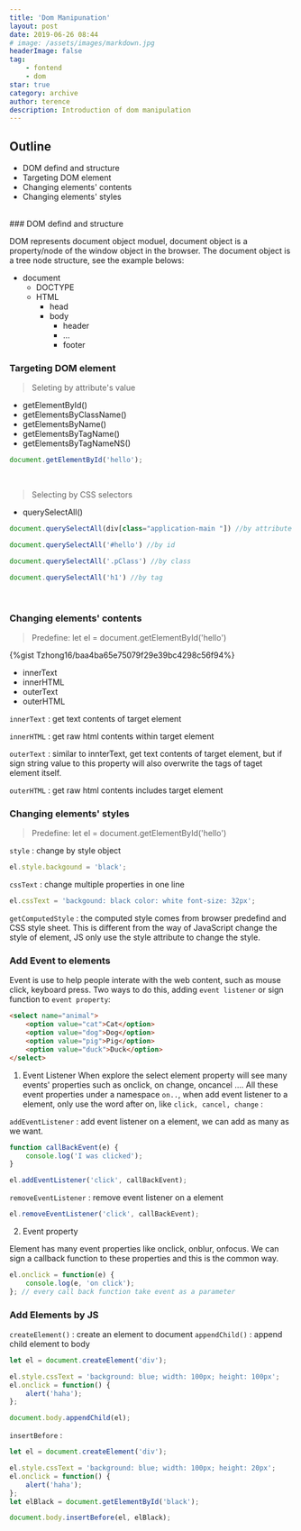 ```yaml
---
title: 'Dom Manipunation'
layout: post
date: 2019-06-26 08:44
# image: /assets/images/markdown.jpg
headerImage: false
tag:
    - fontend
    - dom
star: true
category: archive
author: terence
description: Introduction of dom manipulation
---
```


## Outline

-   DOM defind and structure
-   Targeting DOM element
-   Changing elements' contents
-   Changing elements' styles

<br>
### DOM defind and structure

DOM represents document object moduel, document object is a property/node of the window object in the browser. The document object is a tree node structure, see the example belows:

-   document
    -   DOCTYPE
    -   HTML
        -   head
        -   body
            -   header
            -   ...
            -   footer

### Targeting DOM element

> Seleting by attribute's value

-   getElementById()
-   getElementsByClassName()
-   getElementsByName()
-   getElementsByTagName()
-   getElementsByTagNameNS()

```javascript
document.getElementById('hello');
```

<br>

> Selecting by CSS selectors

-   querySelectAll()

```javascript
document.querySelectAll(div[class="application-main "]) //by attribute and value

document.querySelectAll('#hello') //by id

document.querySelectAll('.pClass') //by class

document.querySelectAll('h1') //by tag
```

<br>

### Changing elements' contents

> Predefine: let el = document.getElementById('hello')

{%gist Tzhong16/baa4ba65e75079f29e39bc4298c56f94%}

-   innerText
-   innerHTML
-   outerText
-   outerHTML

`innerText` : get text contents of target element

`innerHTML` : get raw html contents within target element

`outerText` : similar to innterText, get text contents of target element, but if sign string value to this property will also overwrite the tags of taget element itself.

`outerHTML` : get raw html contents includes target element

### Changing elements' styles

> Predefine: let el = document.getElementById('hello')

`style` : change by style object

```javascript
el.style.backgound = 'black';
```

`cssText` : change multiple properties in one line

```javascript
el.cssText = 'backgound: black color: white font-size: 32px';
```

`getComputedStyle` : the computed style comes from browser predefind and CSS style sheet. This is different from the way of JavaScript change the style of element, JS only use the style attribute to change the style.

### Add Event to elements

Event is use to help people interate with the web content, such as mouse click, keyboard press. Two ways to do this, adding `event listener` or sign function to `event property`:

```html
<select name="animal">
    <option value="cat">Cat</option>
    <option value="dog">Dog</option>
    <option value="pig">Pig</option>
    <option value="duck">Duck</option>
</select>
```

1.  Event Listener
    When explore the select element property will see many events' properties such as onclick, on change, oncancel .... All these event properties under a namespace `on..`, when add event listener to a element, only use the word after on, like `click, cancel, change` :

`addEventListener` : add event listener on a element, we can add as many as we want.

```javascript
function callBackEvent(e) {
    console.log('I was clicked');
}

el.addEventListener('click', callBackEvent);
```

`removeEventListener` : remove event listener on a element

```javascript
el.removeEventListener('click', callBackEvent);
```

2. Event property

Element has many event properties like onclick, onblur, onfocus. We can sign a callback function to these properties and this is the common way.

```javascript
el.onclick = function(e) {
    console.log(e, 'on click');
}; // every call back function take event as a parameter
```

### Add Elements by JS

`createElement()` : create an element to document
`appendChild()` : append child element to body

```javascript
let el = document.createElement('div');

el.style.cssText = 'background: blue; width: 100px; height: 100px';
el.onclick = function() {
    alert('haha');
};

document.body.appendChild(el);
```

`insertBefore` :

```javascript
let el = document.createElement('div');

el.style.cssText = 'background: blue; width: 100px; height: 20px';
el.onclick = function() {
    alert('haha');
};
let elBlack = document.getElementById('black');

document.body.insertBefore(el, elBlack);
```
